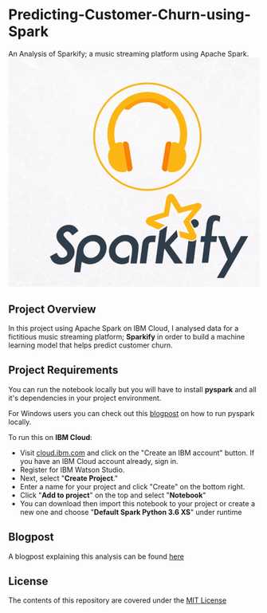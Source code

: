 # Predicting-Customer-Churn-using-Spark
An Analysis of Sparkify; a music streaming platform using Apache Spark.
![](https://github.com/ObinnaIheanachor/Predicting-Customer-Churn-using-Spark/blob/master/sparkify.png)

## Project Overview
In this project using Apache Spark on IBM Cloud, I analysed data for a fictitious music streaming platform; **Sparkify** in order to build a machine learning model that helps predict customer churn.

## Project Requirements
You can run the notebook locally but you will have to install **pyspark** and all it's dependencies in your project environment.

For Windows users you can check out this [blogpost](https://changhsinlee.com/install-pyspark-windows-jupyter/) on how to run pyspark locally.

To run this on **IBM Cloud**:
* Visit [cloud.ibm.com](cloud.ibm.com) and click on the "Create an IBM account" button. If you have an IBM Cloud account already, sign in.
* Register for IBM Watson Studio.
* Next, select "**Create Project**."
* Enter a name for your project and click "Create" on the bottom right.
* Click "**Add to project**" on the top and select "**Notebook**"
* You can download then import this notebook to your project or create a new one and choose  "**Default Spark Python 3.6 XS**" under runtime 

## Blogpost
A blogpost explaining this analysis can be found [here](https://medium.com/@datascientistobi/predicting-customer-churn-using-spark-cb14e1ffe00b)

## License
The contents of this repository are covered under the [MIT License](https://github.com/ObinnaIheanachor/Predicting-Customer-Churn-using-Spark/blob/master/LICENSE)
